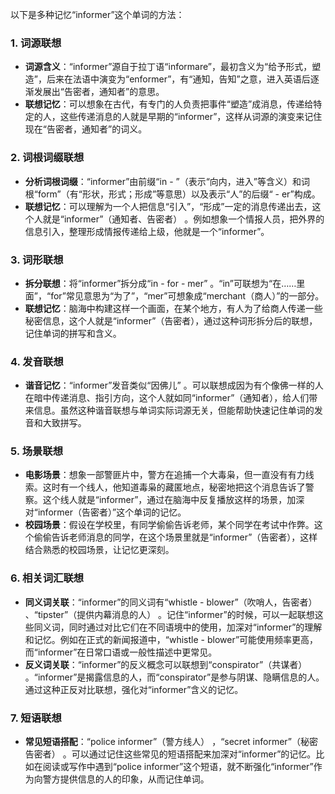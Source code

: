 以下是多种记忆“informer”这个单词的方法：

### 1. 词源联想
 - **词源含义**：“informer”源自于拉丁语“informare”，最初含义为“给予形式，塑造”，后来在法语中演变为“enformer”，有“通知，告知”之意，进入英语后逐渐发展出“告密者，通知者”的意思。 
 - **联想记忆**：可以想象在古代，有专门的人负责把事件“塑造”成消息，传递给特定的人，这些传递消息的人就是早期的“informer”，这样从词源的演变来记住现在“告密者，通知者”的词义。

### 2. 词根词缀联想
 - **分析词根词缀**：“informer”由前缀“in - ”（表示“向内，进入”等含义）和词根“form”（有“形状，形式；形成”等意思）以及表示“人”的后缀“ - er”构成。 
 - **联想记忆**：可以理解为一个人把信息“引入”，“形成”一定的消息传递出去，这个人就是“informer”（通知者、告密者） 。例如想象一个情报人员，把外界的信息引入，整理形成情报传递给上级，他就是一个“informer”。

### 3. 词形联想
 - **拆分联想**：将“informer”拆分成“in - for - mer” 。“in”可联想为“在……里面”，“for”常见意思为“为了”，“mer”可想象成“merchant（商人）”的一部分。 
 - **联想记忆**：脑海中构建这样一个画面，在某个地方，有人为了给商人传递一些秘密信息，这个人就是“informer”（告密者），通过这种词形拆分后的联想，记住单词的拼写和含义。

### 4. 发音联想
 - **谐音记忆**：“informer”发音类似“因佛儿” 。可以联想成因为有个像佛一样的人在暗中传递消息、指引方向，这个人就如同“informer”（通知者），给人们带来信息。虽然这种谐音联想与单词实际词源无关，但能帮助快速记住单词的发音和大致拼写。

### 5. 场景联想
 - **电影场景**：想象一部警匪片中，警方在追捕一个大毒枭，但一直没有有力线索。这时有一个线人，他知道毒枭的藏匿地点，秘密地把这个消息告诉了警察。这个线人就是“informer”，通过在脑海中反复播放这样的场景，加深对“informer（告密者）”这个单词的记忆。 
 - **校园场景**：假设在学校里，有同学偷偷告诉老师，某个同学在考试中作弊。这个偷偷告诉老师消息的同学，在这个场景里就是“informer”（告密者），这样结合熟悉的校园场景，让记忆更深刻。

### 6. 相关词汇联想
 - **同义词关联**：“informer”的同义词有“whistle - blower”（吹哨人，告密者） 、“tipster”（提供内幕消息的人） 。记住“informer”的时候，可以一起联想这些同义词，同时通过对比它们在不同语境中的使用，加深对“informer”的理解和记忆。例如在正式的新闻报道中，“whistle - blower”可能使用频率更高，而“informer”在日常口语或一般性描述中更常见。 
 - **反义词关联**：“informer”的反义概念可以联想到“conspirator”（共谋者） 。“informer”是揭露信息的人，而“conspirator”是参与阴谋、隐瞒信息的人。通过这种正反对比联想，强化对“informer”含义的记忆。

### 7. 短语联想
 - **常见短语搭配**：“police informer”（警方线人） ，“secret informer”（秘密告密者） 。可以通过记住这些常见的短语搭配来加深对“informer”的记忆。比如在阅读或写作中遇到“police informer”这个短语，就不断强化“informer”作为向警方提供信息的人的印象，从而记住单词。 